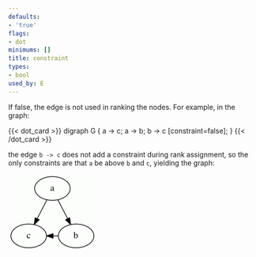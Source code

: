 ```yaml
---
defaults:
- 'true'
flags:
- dot
minimums: []
title: constraint
types:
- bool
used_by: E
---
```

If false, the edge is not used in ranking the nodes. For example,
in the graph:

{{< dot_card >}}
digraph G {
  a -> c;
  a -> b;
  b -> c [constraint=false];
}
{{< /dot_card >}}

the edge `b -> c` does not add a constraint during rank
assignment, so the only constraints are that `a` be above `b` and `c`,
yielding the graph:

![](/doc/info/constraint.gif)
